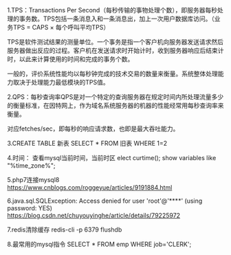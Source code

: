 1.TPS：Transactions Per Second（每秒传输的事物处理个数），即服务器每秒处理的事务数。TPS包括一条消息入和一条消息出，加上一次用户数据库访问。（业务TPS = CAPS × 每个呼叫平均TPS）

TPS是软件测试结果的测量单位。一个事务是指一个客户机向服务器发送请求然后服务器做出反应的过程。客户机在发送请求时开始计时，收到服务器响应后结束计时，以此来计算使用的时间和完成的事务个数。

一般的，评价系统性能均以每秒钟完成的技术交易的数量来衡量。系统整体处理能力取决于处理能力最低模块的TPS值。

2.QPS：每秒查询率QPS是对一个特定的查询服务器在规定时间内所处理流量多少的衡量标准，在因特网上，作为域名系统服务器的机器的性能经常用每秒查询率来衡量。

对应fetches/sec，即每秒的响应请求数，也即是最大吞吐能力。

3.CREATE TABLE 新表 SELECT * FROM 旧表 WHERE 1=2

4.时间：
查看mysql当前时间，当前时区
elect curtime(); 
show variables like "%time_zone%";

5.php7连接mysql8
https://www.cnblogs.com/roggeyue/articles/9191884.html

6.java.sql.SQLException: Access denied for user 'root'@'****' (using password: YES)
https://blog.csdn.net/chuyouyinghe/article/details/79225972

7.redis清除缓存
redis-cli -p 6379
flushdb

8.最常用的mysql指令
SELECT * FROM emp WHERE job='CLERK';
